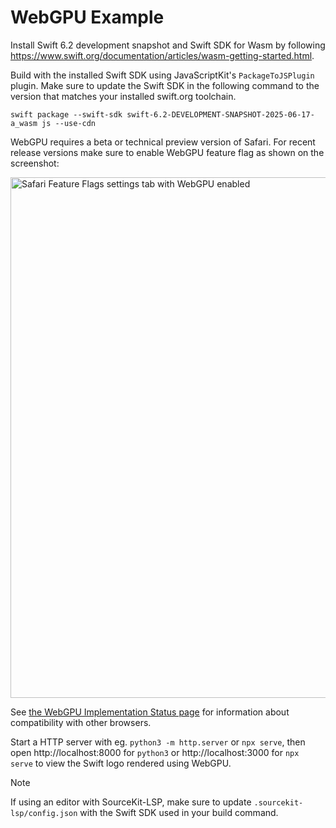 # WebGPU Example

Install Swift 6.2 development snapshot and Swift SDK for Wasm by following
https://www.swift.org/documentation/articles/wasm-getting-started.html.

Build with the installed Swift SDK using JavaScriptKit's `PackageToJSPlugin` plugin. Make sure to update
the Swift SDK in the following command to the version that matches your installed swift.org toolchain.
```
swift package --swift-sdk swift-6.2-DEVELOPMENT-SNAPSHOT-2025-06-17-a_wasm js --use-cdn
```

WebGPU requires a beta or technical preview version of Safari. For recent release versions make sure to enable
WebGPU feature flag as shown on the screenshot:

<img width="833" alt="Safari Feature Flags settings tab with WebGPU enabled" src="https://github.com/user-attachments/assets/7d0453ab-da51-4a6e-85da-dc466cf775be" />

See [the WebGPU Implementation Status page](https://github.com/gpuweb/gpuweb/wiki/Implementation-Status) for information about compatibility with other browsers.

Start a HTTP server with eg. `python3 -m http.server` or `npx serve`, then open
http://localhost:8000 for `python3` or http://localhost:3000 for `npx serve` to view the Swift logo rendered using WebGPU.

> [!NOTE]
> If using an editor with SourceKit-LSP, make sure to update `.sourcekit-lsp/config.json` with the
> Swift SDK used in your build command.
